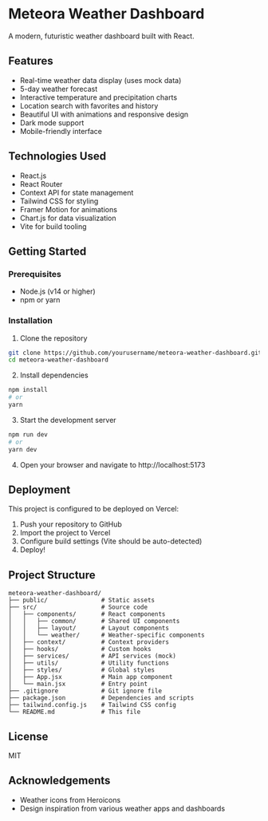 # Meteora Weather Dashboard

A modern, futuristic weather dashboard built with React.

## Features

- Real-time weather data display (uses mock data)
- 5-day weather forecast
- Interactive temperature and precipitation charts
- Location search with favorites and history
- Beautiful UI with animations and responsive design
- Dark mode support
- Mobile-friendly interface

## Technologies Used

- React.js
- React Router
- Context API for state management
- Tailwind CSS for styling
- Framer Motion for animations
- Chart.js for data visualization
- Vite for build tooling

## Getting Started

### Prerequisites

- Node.js (v14 or higher)
- npm or yarn

### Installation

1. Clone the repository
```bash
git clone https://github.com/yourusername/meteora-weather-dashboard.git
cd meteora-weather-dashboard
```

2. Install dependencies
```bash
npm install
# or
yarn
```

3. Start the development server
```bash
npm run dev
# or
yarn dev
```

4. Open your browser and navigate to http://localhost:5173

## Deployment

This project is configured to be deployed on Vercel:

1. Push your repository to GitHub
2. Import the project to Vercel
3. Configure build settings (Vite should be auto-detected)
4. Deploy!

## Project Structure

```
meteora-weather-dashboard/
├── public/               # Static assets
├── src/                  # Source code
│   ├── components/       # React components
│   │   ├── common/       # Shared UI components
│   │   ├── layout/       # Layout components
│   │   └── weather/      # Weather-specific components
│   ├── context/          # Context providers
│   ├── hooks/            # Custom hooks
│   ├── services/         # API services (mock)
│   ├── utils/            # Utility functions
│   ├── styles/           # Global styles
│   ├── App.jsx           # Main app component
│   └── main.jsx          # Entry point
├── .gitignore            # Git ignore file
├── package.json          # Dependencies and scripts
├── tailwind.config.js    # Tailwind CSS config
└── README.md             # This file
```

## License

MIT

## Acknowledgements

- Weather icons from Heroicons
- Design inspiration from various weather apps and dashboards
